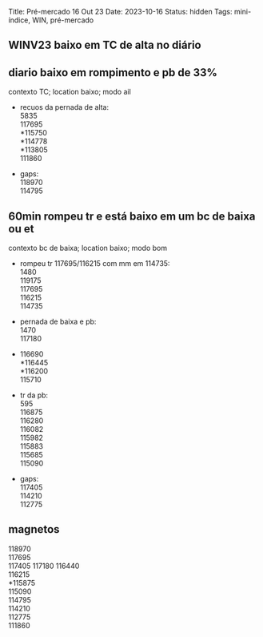 Title: Pré-mercado 16 Out 23
Date: 2023-10-16
Status: hidden
Tags: mini-índice, WIN, pré-mercado

## WINV23  baixo em TC de alta   no diário  

## diario  baixo em rompimento e pb de 33%  
contexto TC; location baixo; modo  ail  

* recuos da pernada de alta:  
5835  
117695  
*115750  
*114778  
*113805  
111860  

* gaps:  
118970  
114795  

## 60min   rompeu tr e está baixo em um bc de baixa ou et  
contexto bc de baixa; location baixo; modo  bom  

* rompeu tr 117695/116215 com mm em 114735:  
1480    
119175    
117695    
116215  
114735  


* pernada de baixa e pb:  
1470  
117180  
* 116690  
*116445  
*116200  
115710  

* tr da pb:  
595  
116875  
116280  
116082  
115982  
115883  
115685  
115090  


* gaps:  
117405  
114210  
112775  

## magnetos  
118970  
117695  
117405
117180
116440  
116215  
*115875  
115090  
114795  
114210  
112775  
111860  
